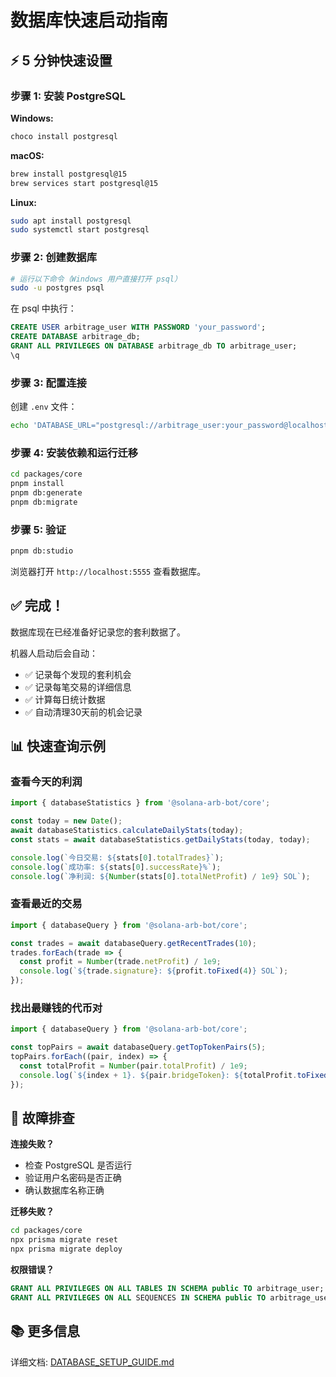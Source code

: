 # 数据库快速启动指南

## ⚡ 5 分钟快速设置

### 步骤 1: 安装 PostgreSQL

**Windows:**
```powershell
choco install postgresql
```

**macOS:**
```bash
brew install postgresql@15
brew services start postgresql@15
```

**Linux:**
```bash
sudo apt install postgresql
sudo systemctl start postgresql
```

### 步骤 2: 创建数据库

```bash
# 运行以下命令（Windows 用户直接打开 psql）
sudo -u postgres psql
```

在 psql 中执行：
```sql
CREATE USER arbitrage_user WITH PASSWORD 'your_password';
CREATE DATABASE arbitrage_db;
GRANT ALL PRIVILEGES ON DATABASE arbitrage_db TO arbitrage_user;
\q
```

### 步骤 3: 配置连接

创建 `.env` 文件：
```bash
echo 'DATABASE_URL="postgresql://arbitrage_user:your_password@localhost:5432/arbitrage_db"' > .env
```

### 步骤 4: 安装依赖和运行迁移

```bash
cd packages/core
pnpm install
pnpm db:generate
pnpm db:migrate
```

### 步骤 5: 验证

```bash
pnpm db:studio
```

浏览器打开 `http://localhost:5555` 查看数据库。

## ✅ 完成！

数据库现在已经准备好记录您的套利数据了。

机器人启动后会自动：
- ✅ 记录每个发现的套利机会
- ✅ 记录每笔交易的详细信息
- ✅ 计算每日统计数据
- ✅ 自动清理30天前的机会记录

## 📊 快速查询示例

### 查看今天的利润

```typescript
import { databaseStatistics } from '@solana-arb-bot/core';

const today = new Date();
await databaseStatistics.calculateDailyStats(today);
const stats = await databaseStatistics.getDailyStats(today, today);

console.log(`今日交易: ${stats[0].totalTrades}`);
console.log(`成功率: ${stats[0].successRate}%`);
console.log(`净利润: ${Number(stats[0].totalNetProfit) / 1e9} SOL`);
```

### 查看最近的交易

```typescript
import { databaseQuery } from '@solana-arb-bot/core';

const trades = await databaseQuery.getRecentTrades(10);
trades.forEach(trade => {
  const profit = Number(trade.netProfit) / 1e9;
  console.log(`${trade.signature}: ${profit.toFixed(4)} SOL`);
});
```

### 找出最赚钱的代币对

```typescript
import { databaseQuery } from '@solana-arb-bot/core';

const topPairs = await databaseQuery.getTopTokenPairs(5);
topPairs.forEach((pair, index) => {
  const totalProfit = Number(pair.totalProfit) / 1e9;
  console.log(`${index + 1}. ${pair.bridgeToken}: ${totalProfit.toFixed(4)} SOL`);
});
```

## 🔧 故障排查

**连接失败？**
- 检查 PostgreSQL 是否运行
- 验证用户名密码是否正确
- 确认数据库名称正确

**迁移失败？**
```bash
cd packages/core
npx prisma migrate reset
npx prisma migrate deploy
```

**权限错误？**
```sql
GRANT ALL PRIVILEGES ON ALL TABLES IN SCHEMA public TO arbitrage_user;
GRANT ALL PRIVILEGES ON ALL SEQUENCES IN SCHEMA public TO arbitrage_user;
```

## 📚 更多信息

详细文档: [DATABASE_SETUP_GUIDE.md](./DATABASE_SETUP_GUIDE.md)



